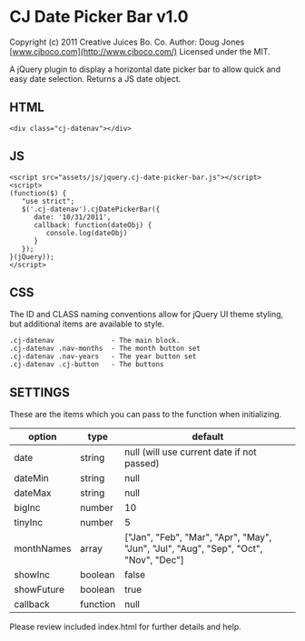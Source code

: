 CJ Date Picker Bar v1.0
=======================

Copyright (c) 2011 Creative Juices Bo. Co.
Author: Doug Jones [www.cjboco.com](http://www.cjboco.com/)
Licensed under the MIT.

A jQuery plugin to display a horizontal date picker bar to allow quick and easy date selection. Returns a JS date object.

## HTML ##
	<div class="cj-datenav"></div>

## JS ##
	<script src="assets/js/jquery.cj-date-picker-bar.js"></script>
	<script>
	(function($) {
	   "use strict";
	   $('.cj-datenav').cjDatePickerBar({
		  date: '10/31/2011',
		  callback: function(dateObj) {
			 console.log(dateObj)
		  }
	   });
	}(jQuery));
	</script>

## CSS ##
The ID and CLASS naming conventions allow for jQuery UI theme styling, but additional items are available to style.

	.cj-datenav              - The main block.
	.cj-datenav .nav-months  - The month button set
	.cj-datenav .nav-years   - The year button set
	.cj-datenav .cj-button   - The buttons


## SETTINGS ##
These are the items which you can pass to the function when initializing.

| option     | type     | default
| ---------- | -------- | ------------------------------------------------------------------------------------ |
| date       | string   | null (will use current date if not passed)                                           |
| dateMin    | string   | null                                                                                 |
| dateMax    | string   | null                                                                                 |
| bigInc     | number   | 10                                                                                   |
| tinyInc    | number   | 5                                                                                    |
| monthNames | array    | ["Jan", "Feb", "Mar", "Apr", "May", "Jun", "Jul", "Aug", "Sep", "Oct", "Nov", "Dec"] |
| showInc    | boolean  | false                                                                                |
| showFuture | boolean  | true                                                                                 |
| callback   | function | null                                                                                 |

Please review included index.html for further details and help.